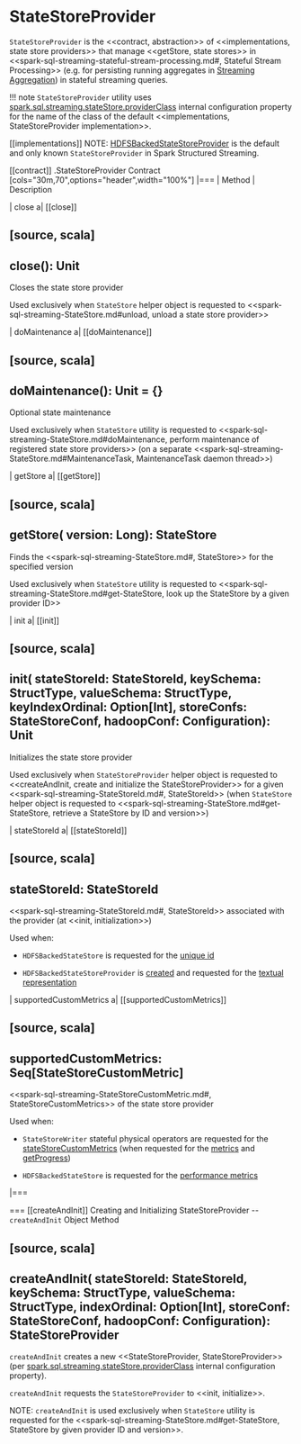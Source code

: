# StateStoreProvider

`StateStoreProvider` is the <<contract, abstraction>> of <<implementations, state store providers>> that manage <<getStore, state stores>> in <<spark-sql-streaming-stateful-stream-processing.md#, Stateful Stream Processing>> (e.g. for persisting running aggregates in [Streaming Aggregation](streaming-aggregation.md)) in stateful streaming queries.

!!! note
    `StateStoreProvider` utility uses [spark.sql.streaming.stateStore.providerClass](configuration-properties.md#spark.sql.streaming.stateStore.providerClass) internal configuration property for the name of the class of the default <<implementations, StateStoreProvider implementation>>.

[[implementations]]
NOTE: [HDFSBackedStateStoreProvider](HDFSBackedStateStoreProvider.md) is the default and only known `StateStoreProvider` in Spark Structured Streaming.

[[contract]]
.StateStoreProvider Contract
[cols="30m,70",options="header",width="100%"]
|===
| Method
| Description

| close
a| [[close]]

[source, scala]
----
close(): Unit
----

Closes the state store provider

Used exclusively when `StateStore` helper object is requested to <<spark-sql-streaming-StateStore.md#unload, unload a state store provider>>

| doMaintenance
a| [[doMaintenance]]

[source, scala]
----
doMaintenance(): Unit = {}
----

Optional state maintenance

Used exclusively when `StateStore` utility is requested to <<spark-sql-streaming-StateStore.md#doMaintenance, perform maintenance of registered state store providers>> (on a separate <<spark-sql-streaming-StateStore.md#MaintenanceTask, MaintenanceTask daemon thread>>)

| getStore
a| [[getStore]]

[source, scala]
----
getStore(
  version: Long): StateStore
----

Finds the <<spark-sql-streaming-StateStore.md#, StateStore>> for the specified version

Used exclusively when `StateStore` utility is requested to <<spark-sql-streaming-StateStore.md#get-StateStore, look up the StateStore by a given provider ID>>

| init
a| [[init]]

[source, scala]
----
init(
  stateStoreId: StateStoreId,
  keySchema: StructType,
  valueSchema: StructType,
  keyIndexOrdinal: Option[Int],
  storeConfs: StateStoreConf,
  hadoopConf: Configuration): Unit
----

Initializes the state store provider

Used exclusively when `StateStoreProvider` helper object is requested to <<createAndInit, create and initialize the StateStoreProvider>> for a given <<spark-sql-streaming-StateStoreId.md#, StateStoreId>> (when `StateStore` helper object is requested to <<spark-sql-streaming-StateStore.md#get-StateStore, retrieve a StateStore by ID and version>>)

| stateStoreId
a| [[stateStoreId]]

[source, scala]
----
stateStoreId: StateStoreId
----

<<spark-sql-streaming-StateStoreId.md#, StateStoreId>> associated with the provider (at <<init, initialization>>)

Used when:

* `HDFSBackedStateStore` is requested for the [unique id](HDFSBackedStateStore.md#id)

* `HDFSBackedStateStoreProvider` is [created](HDFSBackedStateStoreProvider.md#baseDir) and requested for the [textual representation](HDFSBackedStateStoreProvider.md#toString)

| supportedCustomMetrics
a| [[supportedCustomMetrics]]

[source, scala]
----
supportedCustomMetrics: Seq[StateStoreCustomMetric]
----

<<spark-sql-streaming-StateStoreCustomMetric.md#, StateStoreCustomMetrics>> of the state store provider

Used when:

* `StateStoreWriter` stateful physical operators are requested for the [stateStoreCustomMetrics](physical-operators/StateStoreWriter.md#stateStoreCustomMetrics) (when requested for the [metrics](physical-operators/StateStoreWriter.md#metrics) and [getProgress](physical-operators/StateStoreWriter.md#getProgress))

* `HDFSBackedStateStore` is requested for the [performance metrics](HDFSBackedStateStore.md#metrics)

|===

=== [[createAndInit]] Creating and Initializing StateStoreProvider -- `createAndInit` Object Method

[source, scala]
----
createAndInit(
  stateStoreId: StateStoreId,
  keySchema: StructType,
  valueSchema: StructType,
  indexOrdinal: Option[Int],
  storeConf: StateStoreConf,
  hadoopConf: Configuration): StateStoreProvider
----

`createAndInit` creates a new <<StateStoreProvider, StateStoreProvider>> (per [spark.sql.streaming.stateStore.providerClass](configuration-properties.md#spark.sql.streaming.stateStore.providerClass) internal configuration property).

`createAndInit` requests the `StateStoreProvider` to <<init, initialize>>.

NOTE: `createAndInit` is used exclusively when `StateStore` utility is requested for the <<spark-sql-streaming-StateStore.md#get-StateStore, StateStore by given provider ID and version>>.
